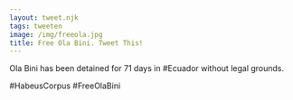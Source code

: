 ```yaml
---
layout: tweet.njk
tags: tweeten
image: /img/freeola.jpg
title: Free Ola Bini. Tweet This!
---
```

Ola Bini has been detained for 71 days in #Ecuador without legal grounds.

#HabeusCorpus #FreeOlaBini

